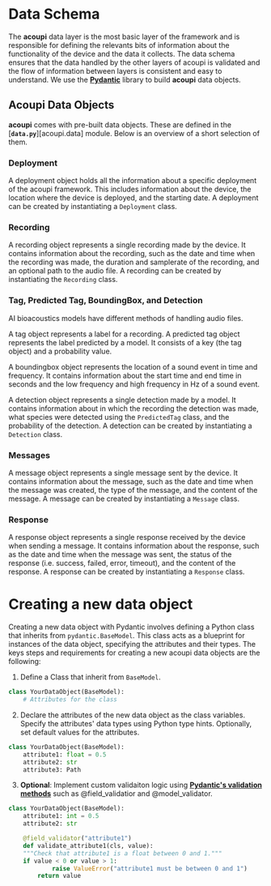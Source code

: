 # Data Schema

The **acoupi** data layer is the most basic layer of the framework and is
responsible for defining the relevants bits of information about the
functionality of the device and the data it collects. The data schema ensures
that the data handled by the other layers of acoupi is validated and the flow of
information between layers is consistent and easy to understand. We use the
[**Pydantic**](https://docs.pydantic.dev/dev/) library to build **acoupi** data
objects.

## Acoupi Data Objects

**acoupi** comes with pre-built data objects. These are defined in the
[**`data.py`**][acoupi.data] module. Below is an overview of a short
selection of them.

### Deployment

A deployment object holds all the information about a specific deployment of the
acoupi framework. This includes information about the device, the location where
the device is deployed, and the starting date. A deployment can be created by
instantiating a `Deployment` class.

### Recording

A recording object represents a single recording made by the device. It contains
information about the recording, such as the date and time when the recording
was made, the duration and samplerate of the recording, and an optional path to
the audio file. A recording can be created by instantiating the `Recording`
class.

### Tag, Predicted Tag, BoundingBox, and Detection

AI bioacoustics models have different methods of handling audio files.

A tag object represents a label for a recording. A predicted tag object
represents the label predicted by a model. It consists of a key (the tag object)
and a probability value.

A boundingbox object represents the location of a sound event in time and
frequency. It contains information about the start time and end time in seconds
and the low frequency and high frequency in Hz of a sound event.

A detection object represents a single detection made by a model. It contains
information about in which the recording the detection was made, what species
were detected using the `PredictedTag` class, and the probability of the
detection. A detection can be created by instantiating a `Detection` class.

### Messages

A message object represents a single message sent by the device. It contains
information about the message, such as the date and time when the message was
created, the type of the message, and the content of the message. A message can
be created by instantiating a `Message` class.

### Response

A response object represents a single response received by the device when
sending a message. It contains information about the response, such as the date
and time when the message was sent, the status of the response (i.e. success,
failed, error, timeout), and the content of the response. A response can be
created by instantiating a `Response` class.

# Creating a new data object

Creating a new data object with Pydantic involves defining a Python class that
inherits from `pydantic.BaseModel`. This class acts as a blueprint for instances
of the data object, specifying the attributes and their types. The keys steps
and requirements for creating a new acoupi data objects are the following:

1. Define a Class that inherit from `BaseModel`.

```python
class YourDataObject(BaseModel):
    # Attributes for the class
```

2. Declare the attributes of the new data object as the class variables. Specify
   the attributes' data types using Python type hints. Optionally, set default
   values for the attributes.

```python
class YourDataObject(BaseModel):
    attribute1: float = 0.5
    attribute2: str
    attribute3: Path
```

3. **Optional**: Implement custom validaiton logic using
   [**Pydantic's validation methods**](https://docs.pydantic.dev/dev/concepts/validators/#annotated-validators)
   such as @field_validatior and @model_validator.

```python
class YourDataObject(BaseModel):
    attribute1: int = 0.5
    attribute2: str

    @field_validator("attribute1")
    def validate_attribute1(cls, value):
    """Check that attribute1 is a float between 0 and 1."""
    if value < 0 or value > 1:
            raise ValueError("attribute1 must be between 0 and 1")
        return value
```
